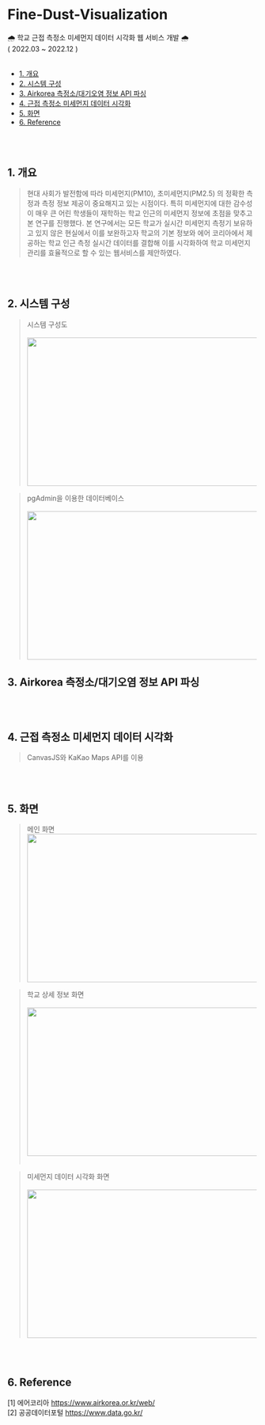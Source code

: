 # Fine-Dust-Visualization
🌧️ 학교 근접 측정소 미세먼지 데이터 시각화 웹 서비스 개발 🌧️   
( 2022.03 ~ 2022.12 )
<br><br>

+ [1. 개요](#1-개요)
+ [2. 시스템 구성](#2-시스템-구성)
+ [3. Airkorea 측정소/대기오염 정보 API 파싱](#3-Airkorea-측정소-대기오염-정보-API-파싱)
+ [4. 근접 측정소 미세먼지 데이터 시각화](#4-근접-측정소-미세먼지-데이터-시각화)
+ [5. 화면](#5-화면)
+ [6. Reference](#6-reference)


<br><br>

## 1. 개요
> 현대 사회가 발전함에 따라 미세먼지(PM10), 초미세먼지(PM2.5) 의 정확한 측정과 측정 정보 제공이 중요해지고 있는 시점이다. 특히 미세먼지에 대한 감수성이 매우 큰 어린 학생들이 재학하는 학교 인근의 미세먼지 정보에 초점을 맞추고 본 연구를 진행했다. 본 연구에서는 모든 학교가 실시간 미세먼지 측정기 보유하고 있지 않은 현실에서 이를 보완하고자 학교의 기본 정보와 에어 코리아에서 제공하는 학교 인근 측정 실시간 데이터를 결합해 이를 시각화하여 학교 미세먼지 관리를 효율적으로 할 수 있는 웹서비스를 제안하였다.

<br><br>

## 2. 시스템 구성
> 시스템 구성도 <br><br>
  <img src="https://github.com/jsl1113/Fine-Dust-Visualization/assets/55522275/6a20e46f-e790-4b45-99c4-ae21a23fab17" width="600" height="300"/><br>
  
> pgAdmin을 이용한 데이터베이스  <br><br>
  <img src="https://github.com/jsl1113/Fine-Dust-Visualization/assets/55522275/16d55158-77e9-44e9-8e7e-22a772088f8d" width="600" height="300"/><br>


## 3. Airkorea 측정소/대기오염 정보 API 파싱



<br><br>

## 4. 근접 측정소 미세먼지 데이터 시각화
> CanvasJS와 KaKao Maps API를 이용


<br><br>

## 5. 화면 
> 메인 화면 <br>
> <img src="https://github.com/jsl1113/Fine-Dust-Visualization/assets/55522275/698d7fd0-18f9-4445-8159-1be5cdef5a17" width="500" height="300" /><br>

> 학교 상세 정보 화면 <br><br>
> <img src="https://github.com/jsl1113/Fine-Dust-Visualization/assets/55522275/e8b07e8f-8328-4bd1-9861-08808026f425" width="500" height="300"/><br><br>

> 미세먼지 데이터 시각화 화면 <br><br>
> <img src="https://github.com/jsl1113/Fine-Dust-Visualization/assets/55522275/d6d96857-3120-4870-8e57-2ef2f718d2a3" width="500" height="300"/><br>

<br><br>

## 6. Reference
[1] 에어코리아 https://www.airkorea.or.kr/web/   
[2] 공공데이터포털 https://www.data.go.kr/   


<br><br>

